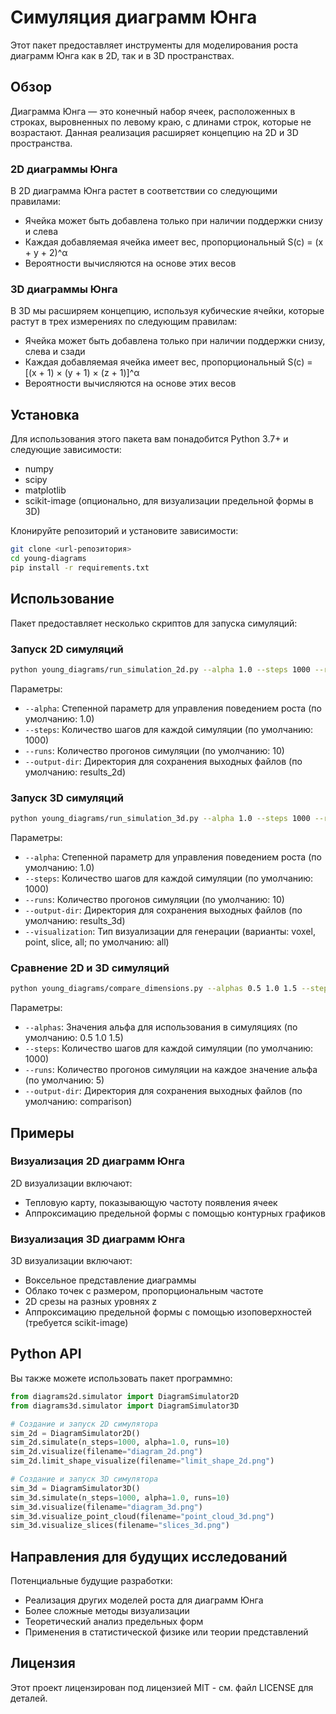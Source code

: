 # Симуляция диаграмм Юнга

Этот пакет предоставляет инструменты для моделирования роста диаграмм Юнга как в 2D, так и в 3D пространствах.

## Обзор

Диаграмма Юнга — это конечный набор ячеек, расположенных в строках, выровненных по левому краю, с длинами строк, которые не возрастают. Данная реализация расширяет концепцию на 2D и 3D пространства.

### 2D диаграммы Юнга

В 2D диаграмма Юнга растет в соответствии со следующими правилами:

-   Ячейка может быть добавлена только при наличии поддержки снизу и слева
-   Каждая добавляемая ячейка имеет вес, пропорциональный S(c) = (x + y + 2)^α
-   Вероятности вычисляются на основе этих весов

### 3D диаграммы Юнга

В 3D мы расширяем концепцию, используя кубические ячейки, которые растут в трех измерениях по следующим правилам:

-   Ячейка может быть добавлена только при наличии поддержки снизу, слева и сзади
-   Каждая добавляемая ячейка имеет вес, пропорциональный S(c) = [(x + 1) × (y + 1) × (z + 1)]^α
-   Вероятности вычисляются на основе этих весов

## Установка

Для использования этого пакета вам понадобится Python 3.7+ и следующие зависимости:

-   numpy
-   scipy
-   matplotlib
-   scikit-image (опционально, для визуализации предельной формы в 3D)

Клонируйте репозиторий и установите зависимости:

```bash
git clone <url-репозитория>
cd young-diagrams
pip install -r requirements.txt
```

## Использование

Пакет предоставляет несколько скриптов для запуска симуляций:

### Запуск 2D симуляций

```bash
python young_diagrams/run_simulation_2d.py --alpha 1.0 --steps 1000 --runs 10
```

Параметры:

-   `--alpha`: Степенной параметр для управления поведением роста (по умолчанию: 1.0)
-   `--steps`: Количество шагов для каждой симуляции (по умолчанию: 1000)
-   `--runs`: Количество прогонов симуляции (по умолчанию: 10)
-   `--output-dir`: Директория для сохранения выходных файлов (по умолчанию: results_2d)

### Запуск 3D симуляций

```bash
python young_diagrams/run_simulation_3d.py --alpha 1.0 --steps 1000 --runs 10 --visualization all
```

Параметры:

-   `--alpha`: Степенной параметр для управления поведением роста (по умолчанию: 1.0)
-   `--steps`: Количество шагов для каждой симуляции (по умолчанию: 1000)
-   `--runs`: Количество прогонов симуляции (по умолчанию: 10)
-   `--output-dir`: Директория для сохранения выходных файлов (по умолчанию: results_3d)
-   `--visualization`: Тип визуализации для генерации (варианты: voxel, point, slice, all; по умолчанию: all)

### Сравнение 2D и 3D симуляций

```bash
python young_diagrams/compare_dimensions.py --alphas 0.5 1.0 1.5 --steps 1000 --runs 5
```

Параметры:

-   `--alphas`: Значения альфа для использования в симуляциях (по умолчанию: 0.5 1.0 1.5)
-   `--steps`: Количество шагов для каждой симуляции (по умолчанию: 1000)
-   `--runs`: Количество прогонов симуляции на каждое значение альфа (по умолчанию: 5)
-   `--output-dir`: Директория для сохранения выходных файлов (по умолчанию: comparison)

## Примеры

### Визуализация 2D диаграмм Юнга

2D визуализации включают:

-   Тепловую карту, показывающую частоту появления ячеек
-   Аппроксимацию предельной формы с помощью контурных графиков

### Визуализация 3D диаграмм Юнга

3D визуализации включают:

-   Воксельное представление диаграммы
-   Облако точек с размером, пропорциональным частоте
-   2D срезы на разных уровнях z
-   Аппроксимацию предельной формы с помощью изоповерхностей (требуется scikit-image)

## Python API

Вы также можете использовать пакет программно:

```python
from diagrams2d.simulator import DiagramSimulator2D
from diagrams3d.simulator import DiagramSimulator3D

# Создание и запуск 2D симулятора
sim_2d = DiagramSimulator2D()
sim_2d.simulate(n_steps=1000, alpha=1.0, runs=10)
sim_2d.visualize(filename="diagram_2d.png")
sim_2d.limit_shape_visualize(filename="limit_shape_2d.png")

# Создание и запуск 3D симулятора
sim_3d = DiagramSimulator3D()
sim_3d.simulate(n_steps=1000, alpha=1.0, runs=10)
sim_3d.visualize(filename="diagram_3d.png")
sim_3d.visualize_point_cloud(filename="point_cloud_3d.png")
sim_3d.visualize_slices(filename="slices_3d.png")
```

## Направления для будущих исследований

Потенциальные будущие разработки:

-   Реализация других моделей роста для диаграмм Юнга
-   Более сложные методы визуализации
-   Теоретический анализ предельных форм
-   Применения в статистической физике или теории представлений

## Лицензия

Этот проект лицензирован под лицензией MIT - см. файл LICENSE для деталей.
